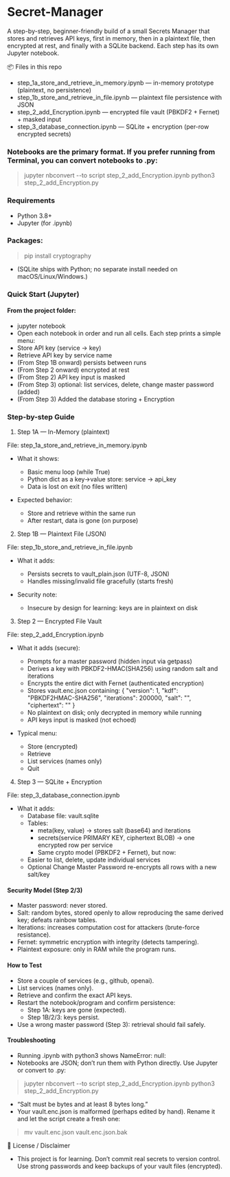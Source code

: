 # Secret-Manager

A step-by-step, beginner-friendly build of a small Secrets Manager that stores and retrieves API keys, first in memory, then in a plaintext file, then encrypted at rest, and finally with a SQLite backend. Each step has its own Jupyter notebook.

📦 Files in this repo

- step_1a_store_and_retrieve_in_memory.ipynb — in-memory prototype (plaintext, no persistence)
- step_1b_store_and_retrieve_in_file.ipynb — plaintext file persistence with JSON
- step_2_add_Encryption.ipynb — encrypted file vault (PBKDF2 + Fernet) + masked input
- step_3_database_connection.ipynb — SQLite + encryption (per-row encrypted secrets)

### Notebooks are the primary format. If you prefer running from Terminal, you can convert notebooks to .py:

> jupyter nbconvert --to script step_2_add_Encryption.ipynb
> python3 step_2_add_Encryption.py

### Requirements

- Python 3.8+
- Jupyter (for .ipynb)

### Packages:
> pip install cryptography
- (SQLite ships with Python; no separate install needed on macOS/Linux/Windows.)

### Quick Start (Jupyter)
#### From the project folder:

- jupyter notebook
- Open each notebook in order and run all cells. Each step prints a simple menu:
- Store API key (service → key)
- Retrieve API key by service name
- (From Step 1B onward) persists between runs
- (From Step 2 onward) encrypted at rest
- (From Step 2) API key input is masked
- (From Step 3) optional: list services, delete, change master password (added)
- (From Step 3) Added the database storing + Encryption

### Step-by-step Guide

1) Step 1A — In-Memory (plaintext)

File: step_1a_store_and_retrieve_in_memory.ipynb

- What it shows:
  - Basic menu loop (while True)
  - Python dict as a key→value store: service → api_key
  - Data is lost on exit (no files written)

- Expected behavior:
  - Store and retrieve within the same run
  - After restart, data is gone (on purpose)

2) Step 1B — Plaintext File (JSON)

File: step_1b_store_and_retrieve_in_file.ipynb

- What it adds:
  - Persists secrets to vault_plain.json (UTF-8, JSON)
  - Handles missing/invalid file gracefully (starts fresh)

- Security note:
  - Insecure by design for learning: keys are in plaintext on disk

3) Step 2 — Encrypted File Vault

File: step_2_add_Encryption.ipynb

- What it adds (secure):
    - Prompts for a master password (hidden input via getpass)
    - Derives a key with PBKDF2-HMAC(SHA256) using random salt and iterations
    - Encrypts the entire dict with Fernet (authenticated encryption)
    - Stores vault.enc.json containing:
        {
          "version": 1,
          "kdf": "PBKDF2HMAC-SHA256",
          "iterations": 200000,
          "salt": "<base64>",
          "ciphertext": "<base64>"
        }
  - No plaintext on disk; only decrypted in memory while running
  - API keys input is masked (not echoed)

- Typical menu:
  - Store (encrypted)
  - Retrieve
  - List services (names only)
  - Quit

4) Step 3 — SQLite + Encryption

File: step_3_database_connection.ipynb
- What it adds:
  - Database file: vault.sqlite
  - Tables:
      - meta(key, value) → stores salt (base64) and iterations
      - secrets(service PRIMARY KEY, ciphertext BLOB) → one encrypted row per service
      - Same crypto model (PBKDF2 + Fernet), but now:
  - Easier to list, delete, update individual services
  - Optional Change Master Password re-encrypts all rows with a new salt/key



#### Security Model (Step 2/3)

- Master password: never stored.
- Salt: random bytes, stored openly to allow reproducing the same derived key; defeats rainbow tables.
- Iterations: increases computation cost for attackers (brute-force resistance).
- Fernet: symmetric encryption with integrity (detects tampering).
- Plaintext exposure: only in RAM while the program runs.

#### How to Test

- Store a couple of services (e.g., github, openai).
- List services (names only).
- Retrieve and confirm the exact API keys.
- Restart the notebook/program and confirm persistence:
  - Step 1A: keys are gone (expected).
  - Step 1B/2/3: keys persist.
- Use a wrong master password (Step 3): retrieval should fail safely.

#### Troubleshooting

- Running .ipynb with python3 shows NameError: null:
- Notebooks are JSON; don’t run them with Python directly. Use Jupyter or convert to .py:

> jupyter nbconvert --to script step_2_add_Encryption.ipynb
> python3 step_2_add_Encryption.py

- “Salt must be bytes and at least 8 bytes long.”
- Your vault.enc.json is malformed (perhaps edited by hand). Rename it and let the script create a fresh one:

> mv vault.enc.json vault.enc.json.bak

📝 License / Disclaimer

- This project is for learning. Don’t commit real secrets to version control. Use strong passwords and keep backups of your vault files (encrypted).
